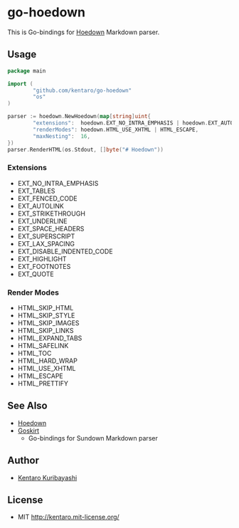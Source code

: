 # go-hoedown

This is Go-bindings for [Hoedown](https://github.com/hoedown/hoedown) Markdown parser.

## Usage

```go
package main

import (
        "github.com/kentaro/go-hoedown"
        "os"
)

parser := hoedown.NewHoedown(map[string]uint{
        "extensions":  hoedown.EXT_NO_INTRA_EMPHASIS | hoedown.EXT_AUTOLINK,
        "renderModes": hoedown.HTML_USE_XHTML | HTML_ESCAPE,
        "maxNesting":  16,
})
parser.RenderHTML(os.Stdout, []byte("# Hoedown"))
```

### Extensions

  * EXT_NO_INTRA_EMPHASIS
  * EXT_TABLES
  * EXT_FENCED_CODE
  * EXT_AUTOLINK
  * EXT_STRIKETHROUGH
  * EXT_UNDERLINE
  * EXT_SPACE_HEADERS
  * EXT_SUPERSCRIPT
  * EXT_LAX_SPACING
  * EXT_DISABLE_INDENTED_CODE
  * EXT_HIGHLIGHT
  * EXT_FOOTNOTES
  * EXT_QUOTE

### Render Modes

  * HTML_SKIP_HTML
  * HTML_SKIP_STYLE
  * HTML_SKIP_IMAGES
  * HTML_SKIP_LINKS
  * HTML_EXPAND_TABS
  * HTML_SAFELINK
  * HTML_TOC
  * HTML_HARD_WRAP
  * HTML_USE_XHTML
  * HTML_ESCAPE
  * HTML_PRETTIFY

## See Also

  * [Hoedown](https://github.com/hoedown/hoedown)
  * [Goskirt](https://github.com/madari/goskirt)
    * Go-bindings for Sundown Markdown parser

## Author

  * [Kentaro Kuribayashi](http://kentarok.org/)

## License

  * MIT http://kentaro.mit-license.org/

